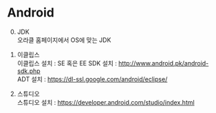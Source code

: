 # Android  
  
0. JDK   
  오라클 홈페이지에서 OS에 맞는 JDK
   
1. 이클립스  
  이클립스 설치 : SE 혹은 EE
  SDK 설치 : http://www.android.pk/android-sdk.php  
  ADT 설치 : https://dl-ssl.google.com/android/eclipse/  
   
2. 스튜디오  
   스튜디오 설치 : https://developer.android.com/studio/index.html  
   
